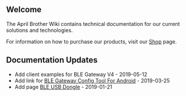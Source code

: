 ## Welcome

The April Brother Wiki contains technical documentation for our current solutions and technologies.

For information on how to purchase our products, visit our [Shop](https://blog.aprbrother.com/shop) page.

## Documentation Updates

* Add client examples for BLE Gateway V4 - 2019-05-12
* Add link for [BLE Gateway Config Tool For Android](Software_AB_BLE_Gateway_V4.md) - 2019-03-25
* Add page [BLE USB Dongle](BleUsbDongle.md) - 2019-01-21
